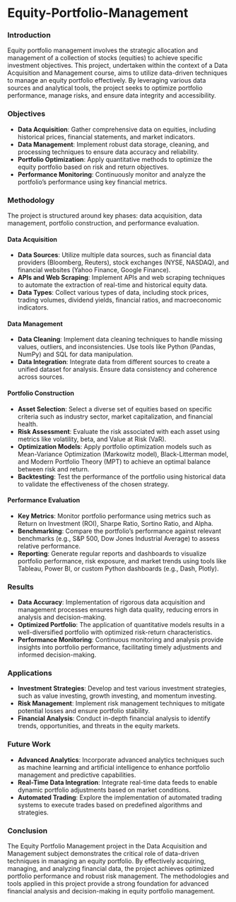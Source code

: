 # Equity-Portfolio-Management

### Introduction

Equity portfolio management involves the strategic allocation and management of a collection of stocks (equities) to achieve specific investment objectives. This project, undertaken within the context of a Data Acquisition and Management course, aims to utilize data-driven techniques to manage an equity portfolio effectively. By leveraging various data sources and analytical tools, the project seeks to optimize portfolio performance, manage risks, and ensure data integrity and accessibility.

### Objectives

- **Data Acquisition**: Gather comprehensive data on equities, including historical prices, financial statements, and market indicators.
- **Data Management**: Implement robust data storage, cleaning, and processing techniques to ensure data accuracy and reliability.
- **Portfolio Optimization**: Apply quantitative methods to optimize the equity portfolio based on risk and return objectives.
- **Performance Monitoring**: Continuously monitor and analyze the portfolio’s performance using key financial metrics.

### Methodology

The project is structured around key phases: data acquisition, data management, portfolio construction, and performance evaluation.

#### Data Acquisition

- **Data Sources**: Utilize multiple data sources, such as financial data providers (Bloomberg, Reuters), stock exchanges (NYSE, NASDAQ), and financial websites (Yahoo Finance, Google Finance).
- **APIs and Web Scraping**: Implement APIs and web scraping techniques to automate the extraction of real-time and historical equity data.
- **Data Types**: Collect various types of data, including stock prices, trading volumes, dividend yields, financial ratios, and macroeconomic indicators.

#### Data Management

- **Data Cleaning**: Implement data cleaning techniques to handle missing values, outliers, and inconsistencies. Use tools like Python (Pandas, NumPy) and SQL for data manipulation.
- **Data Integration**: Integrate data from different sources to create a unified dataset for analysis. Ensure data consistency and coherence across sources.

#### Portfolio Construction

- **Asset Selection**: Select a diverse set of equities based on specific criteria such as industry sector, market capitalization, and financial health.
- **Risk Assessment**: Evaluate the risk associated with each asset using metrics like volatility, beta, and Value at Risk (VaR).
- **Optimization Models**: Apply portfolio optimization models such as Mean-Variance Optimization (Markowitz model), Black-Litterman model, and Modern Portfolio Theory (MPT) to achieve an optimal balance between risk and return.
- **Backtesting**: Test the performance of the portfolio using historical data to validate the effectiveness of the chosen strategy.

#### Performance Evaluation

- **Key Metrics**: Monitor portfolio performance using metrics such as Return on Investment (ROI), Sharpe Ratio, Sortino Ratio, and Alpha.
- **Benchmarking**: Compare the portfolio’s performance against relevant benchmarks (e.g., S&P 500, Dow Jones Industrial Average) to assess relative performance.
- **Reporting**: Generate regular reports and dashboards to visualize portfolio performance, risk exposure, and market trends using tools like Tableau, Power BI, or custom Python dashboards (e.g., Dash, Plotly).

### Results

- **Data Accuracy**: Implementation of rigorous data acquisition and management processes ensures high data quality, reducing errors in analysis and decision-making.
- **Optimized Portfolio**: The application of quantitative models results in a well-diversified portfolio with optimized risk-return characteristics.
- **Performance Monitoring**: Continuous monitoring and analysis provide insights into portfolio performance, facilitating timely adjustments and informed decision-making.

### Applications

- **Investment Strategies**: Develop and test various investment strategies, such as value investing, growth investing, and momentum investing.
- **Risk Management**: Implement risk management techniques to mitigate potential losses and ensure portfolio stability.
- **Financial Analysis**: Conduct in-depth financial analysis to identify trends, opportunities, and threats in the equity markets.

### Future Work

- **Advanced Analytics**: Incorporate advanced analytics techniques such as machine learning and artificial intelligence to enhance portfolio management and predictive capabilities.
- **Real-Time Data Integration**: Integrate real-time data feeds to enable dynamic portfolio adjustments based on market conditions.
- **Automated Trading**: Explore the implementation of automated trading systems to execute trades based on predefined algorithms and strategies.

### Conclusion

The Equity Portfolio Management project in the Data Acquisition and Management subject demonstrates the critical role of data-driven techniques in managing an equity portfolio. By effectively acquiring, managing, and analyzing financial data, the project achieves optimized portfolio performance and robust risk management. The methodologies and tools applied in this project provide a strong foundation for advanced financial analysis and decision-making in equity portfolio management.
